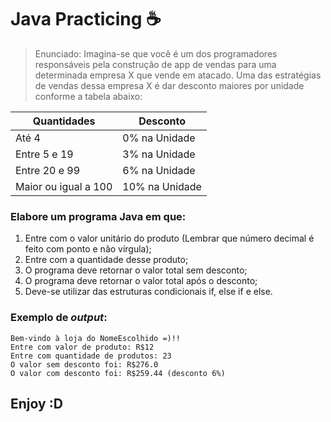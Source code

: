 # Java Practicing :coffee:
>Enunciado: Imagina-se que você é um dos programadores responsáveis pela construção de app de vendas para uma determinada empresa X que vende em atacado. Uma das estratégias de vendas dessa empresa X é dar desconto maiores por unidade conforme a tabela abaixo:

Quantidades   |    Desconto 
-----------   |    ---------
Até 4         | 0% na Unidade 
Entre 5 e 19  | 3% na Unidade
Entre 20 e 99 | 6% na Unidade 
Maior ou igual a 100 | 10% na Unidade

### Elabore um programa Java em que:
1.	Entre com o valor unitário do produto (Lembrar que número decimal é feito com ponto e não vírgula);
2.	Entre com a quantidade desse produto;
3.	O programa deve retornar o valor total sem desconto;
4.	O programa deve retornar o valor total após o desconto;
5. Deve-se utilizar das estruturas condicionais if, else if e else.

### Exemplo de _output_:
 ```
Bem-vindo à loja do NomeEscolhido =)!!
Entre com valor de produto: R$12
Entre com quantidade de produtos: 23
O valor sem desconto foi: R$276.0
O valor com desconto foi: R$259.44 (desconto 6%)
```

## Enjoy :D
